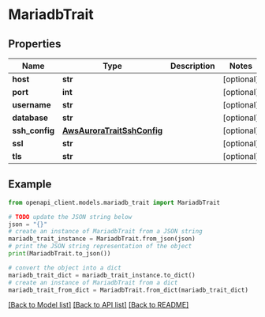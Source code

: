 # MariadbTrait


## Properties

Name | Type | Description | Notes
------------ | ------------- | ------------- | -------------
**host** | **str** |  | [optional] 
**port** | **int** |  | [optional] 
**username** | **str** |  | [optional] 
**database** | **str** |  | [optional] 
**ssh_config** | [**AwsAuroraTraitSshConfig**](AwsAuroraTraitSshConfig.md) |  | [optional] 
**ssl** | **str** |  | [optional] 
**tls** | **str** |  | [optional] 

## Example

```python
from openapi_client.models.mariadb_trait import MariadbTrait

# TODO update the JSON string below
json = "{}"
# create an instance of MariadbTrait from a JSON string
mariadb_trait_instance = MariadbTrait.from_json(json)
# print the JSON string representation of the object
print(MariadbTrait.to_json())

# convert the object into a dict
mariadb_trait_dict = mariadb_trait_instance.to_dict()
# create an instance of MariadbTrait from a dict
mariadb_trait_from_dict = MariadbTrait.from_dict(mariadb_trait_dict)
```
[[Back to Model list]](../README.md#documentation-for-models) [[Back to API list]](../README.md#documentation-for-api-endpoints) [[Back to README]](../README.md)


